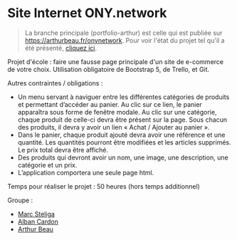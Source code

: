 # Site Internet ONY.network

> La branche principale (portfolio-arthur) est celle qui est publiée sur https://arthurbeau.fr/onynetwork. Pour voir l'état du projet tel qu'il a été présenté, [cliquez ici](https://github.com/alkanife/ONYnetwork/tree/version_projet).

Projet d'école : faire une fausse page principale d'un site de e-commerce de votre choix. Utilisation obligatoire de Bootstrap 5, de Trello, et Git.

Autres contraintes / obligations : 
- Un menu servant à naviguer entre les différentes catégories de produits et permettant d’accéder au panier. Au clic sur ce lien, le panier apparaîtra sous forme de fenêtre modale. Au clic sur une catégorie, chaque produit de celle-ci devra être présent sur la page. Sous chacun des produits, il devra y avoir un lien « Achat / Ajouter au panier ». ​
- Dans le panier, chaque produit ajouté devra avoir une référence et une quantité. Les quantités pourront être modifiées et les articles supprimés. Le prix total devra être affiché. ​
- Des produits qui devront avoir un nom, une image, une description, une catégorie et un prix. ​
- L’application comportera une seule page html. ​

Temps pour réaliser le projet : 50 heures (hors temps additionnel)

Groupe :
- [Marc Steliga](https://marcsteliga.fr/)
- [Alban Cardon](https://github.com/albancardon) 
- [Arthur Beau](https://arthurbeau.fr)
